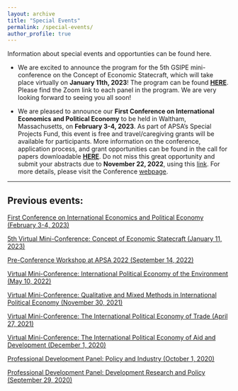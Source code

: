```yaml
---
layout: archive
title: "Special Events"
permalink: /special-events/
author_profile: true
---
```

Information about special events and opportunties can be found here.

- We are excited to announce the program for the 5th GSIPE mini-conference on the Concept of Economic Statecraft, which will take place virtually on **January 11th, 2023**! The program can be found **<a href="https://gsipe-workshop.github.io/files/GSIPE_miniconference2022.pdf">HERE</a>**. Please find the Zoom link to each panel in the program. We are very looking forward to seeing you all soon! 

- We are pleased to announce our **First Conference on International Economics and Political Economy** to be held in Waltham, Massachusetts, on **February 3-4, 2023**. As part of APSA’s Special Projects Fund, this event is free and travel/caregiving grants will be available for participants. More information on the conference, application process, and grant opportunities can be found in the call for papers downloadable **<a href="https://drive.google.com/file/d/1BqOaQ-dXkpcQ8Vl60meiawYXAQN6tYIk/view">HERE</a>**. Do not miss this great opportunity and submit your abstracts due to **November 22, 2022**, using this [link](https://docs.google.com/forms/d/e/1FAIpQLScZREeHNsCpmpD8D-E49rkHi_HWfPPCP_1MKd7K15TEsG8ToQ/viewform?vc=0&c=0&w=1&flr=0). For more details, please visit the Conference [webpage](First_GSIPE_Conference.md).




<hr>

## Previous events:

<a href="https://gsipe-workshop.github.io/files/Brandeis2023.pdf">First Conference on International Economics and Political Economy (February 3-4, 2023)</a>

<a href="https://gsipe-workshop.github.io/files/miniconference_jan2023.pdf">5th Virtual Mini-Conference: Concept of Economic Statecraft (January 11, 2023)</a>

<a href="https://gsipe-workshop.github.io/files/GSIPE_APSA_2022_program.pdf">Pre-Conference Workshop at APSA 2022 (September 14, 2022)</a>

<a href="https://gsipe-workshop.github.io/files/Environment-conference-program.pdf">Virtual Mini-Conference: International Political Economy of the Environment (May 10, 2022)</a>

<a href="https://gsipe-workshop.github.io/files/Mixed-methods-conference-program.pdf">Virtual Mini-Conference: Qualitative and Mixed Methods in International Political Economy (November 30, 2021)</a>

<a href="https://gsipe-workshop.github.io/files/Trade-conference-GSIPE-Program.pdf">Virtual Mini-Conference: The International Political Economy of Trade (April 27, 2021)</a>

<a href="https://gsipe-workshop.github.io/files/AD-conference-GSIPE-Program.pdf">Virtual Mini-Conference: The International Political Economy of Aid and Development (December 1, 2020)</a>

<a href="https://gsipe-workshop.github.io/files/Policy_panel.png">Professional Development Panel: Policy and Industry (October 1, 2020)</a>

<a href="https://gsipe-workshop.github.io/files/Dev_panel.png">Professional Development Panel: Development Research and Policy (September 29, 2020)</a>

